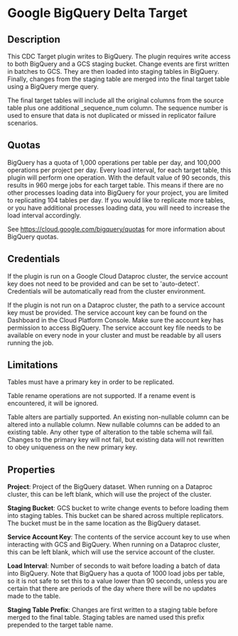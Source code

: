 # Google BigQuery Delta Target

Description
-----------
This CDC Target plugin writes to BigQuery. The plugin requires write access to both BigQuery and
a GCS staging bucket. Change events are first written in batches to GCS. They are then loaded into
staging tables in BigQuery. Finally, changes from the staging table are merged into the final target
table using a BigQuery merge query.

The final target tables will include all the original columns from the source table plus one additional
_sequence_num column. The sequence number is used to ensure that data is not duplicated or missed in
replicator failure scenarios.

Quotas
------
BigQuery has a quota of 1,000 operations per table per day, and 100,000 operations per project per day.
Every load interval, for each target table, this plugin will perform one operation.
With the default value of 90 seconds, this results in 960 merge jobs for each target table.
This means if there are no other processes loading data into BigQuery for your project,
you are limited to replicating 104 tables per day.
If you would like to replicate more tables, or you have additional processes loading data, you will
need to increase the load interval accordingly.

See https://cloud.google.com/bigquery/quotas for more information about BigQuery quotas.

Credentials
-----------
If the plugin is run on a Google Cloud Dataproc cluster, the service account key does not need to be
provided and can be set to 'auto-detect'.
Credentials will be automatically read from the cluster environment.

If the plugin is not run on a Dataproc cluster, the path to a service account key must be provided.
The service account key can be found on the Dashboard in the Cloud Platform Console.
Make sure the account key has permission to access BigQuery.
The service account key file needs to be available on every node in your cluster and
must be readable by all users running the job.

Limitations
-----------
Tables must have a primary key in order to be replicated.

Table rename operations are not supported. If a rename event is encountered, it will be ignored.

Table alters are partially supported. An existing non-nullable column can be altered into a nullable column.
New nullable columns can be added to an existing table. Any other type of alteration to the table schema
will fail. Changes to the primary key will not fail, but existing data will not rewritten to obey uniqueness
on the new primary key.

Properties
----------

**Project**: Project of the BigQuery dataset. When running on a Dataproc cluster, this can be left blank,
which will use the project of the cluster.

**Staging Bucket**: GCS bucket to write change events to before loading them into staging tables.
This bucket can be shared across multiple replicators. The bucket must be in the same location as the
BigQuery dataset.

**Service Account Key**: The contents of the service account key to use when interacting with GCS and
BigQuery. When running on a Dataproc cluster, this can be left blank, which will use the service account
of the cluster.

**Load Interval**: Number of seconds to wait before loading a batch of data into BigQuery. 
Note that BigQuery has a quota of 1000 load jobs per table, so it is not safe to set this to a value lower
than 90 seconds, unless you are certain that there are periods of the day where there will be no
updates made to the table.

**Staging Table Prefix**: Changes are first written to a staging table before merged to the final table.
Staging tables are named used this prefix prepended to the target table name.
